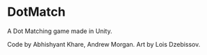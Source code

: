# DotMatch
A Dot Matching game made in Unity.

Code by Abhishyant Khare, Andrew Morgan. Art by Lois Dzebissov.

